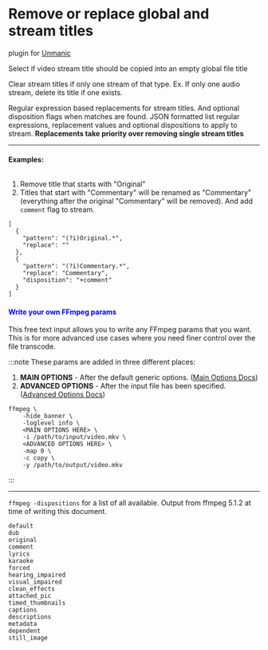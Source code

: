 # Remove or replace global and stream titles

plugin for [Unmanic](https://github.com/Unmanic)


Select if video stream title should be copied into an empty global file title

Clear stream titles if only one stream of that type. Ex. If only one audio stream, delete its title if one exists.

Regular expression based replacements for stream titles. And optional disposition flags when matches are found. JSON formatted list regular expressions, replacement values and optional dispositions to apply to stream. **Replacements take priority over removing single stream titles**

---

#### Examples:

###### <span style="color:magenta">
1. Remove title that starts with "Original"
1. Titles that start with "Commentary" will be renamed as "Commentary" (everything after the original "Commentary" will be removed). And add `comment` flag to stream.
</span>

```
[
  {
    "pattern": "(?i)Original.*",
    "replace": ""
  },
  {
    "pattern": "(?i)Commentary.*",
    "replace": "Commentary",
    "disposition": "+comment"
  }
]
```

#### <span style="color:blue">Write your own FFmpeg params</span>
This free text input allows you to write any FFmpeg params that you want.
This is for more advanced use cases where you need finer control over the file transcode.

:::note
These params are added in three different places:
1. **MAIN OPTIONS** - After the default generic options.
   ([Main Options Docs](https://ffmpeg.org/ffmpeg.html#Main-options))
1. **ADVANCED OPTIONS** - After the input file has been specified.
   ([Advanced Options Docs](https://ffmpeg.org/ffmpeg.html#Advanced-options))

```
ffmpeg \
    -hide_banner \
    -loglevel info \
    <MAIN OPTIONS HERE> \
    -i /path/to/input/video.mkv \
    <ADVANCED OPTIONS HERE> \
    -map 0 \
    -c copy \
    -y /path/to/output/video.mkv
```
:::

---
`ffmpeg -dispositions` for a list of all available. Output from ffmpeg 5.1.2 at time of writing this document.

```
default
dub
original
comment
lyrics
karaoke
forced
hearing_impaired
visual_impaired
clean_effects
attached_pic
timed_thumbnails
captions
descriptions
metadata
dependent
still_image
```